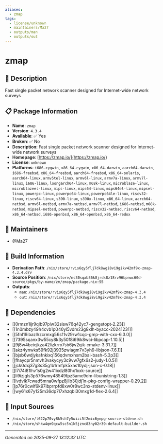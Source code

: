 ```yaml
---
aliases:
  - zmap
tags:
  - license/unknown
  - maintainers/Ma27
  - outputs/man
  - outputs/out
---
```


# zmap

## 📝 Description

Fast single packet network scanner designed for Internet-wide network surveys

## 📋 Package Information

- **Name**: `zmap`
- **Version**: `4.3.4`
- **Available**: ✅ Yes
- **Broken**: ✅ No
- **Description**: Fast single packet network scanner designed for Internet-wide network surveys
- **Homepage**: [https://zmap.io/](https://zmap.io/)
- **License**: `unknown`
- **Platforms**: `i686-cygwin`, `x86_64-cygwin`, `x86_64-darwin`, `aarch64-darwin`, `i686-freebsd`, `x86_64-freebsd`, `aarch64-freebsd`, `x86_64-solaris`, `aarch64-linux`, `armv5tel-linux`, `armv6l-linux`, `armv7a-linux`, `armv7l-linux`, `i686-linux`, `loongarch64-linux`, `m68k-linux`, `microblaze-linux`, `microblazeel-linux`, `mips-linux`, `mips64-linux`, `mips64el-linux`, `mipsel-linux`, `powerpc-linux`, `powerpc64-linux`, `powerpc64le-linux`, `riscv32-linux`, `riscv64-linux`, `s390-linux`, `s390x-linux`, `x86_64-linux`, `aarch64-netbsd`, `armv6l-netbsd`, `armv7a-netbsd`, `armv7l-netbsd`, `i686-netbsd`, `m68k-netbsd`, `mipsel-netbsd`, `powerpc-netbsd`, `riscv32-netbsd`, `riscv64-netbsd`, `x86_64-netbsd`, `i686-openbsd`, `x86_64-openbsd`, `x86_64-redox`
## 👥 Maintainers

- @Ma27


## 🔧 Build Information

- **Derivation Path**: `/nix/store/rvis6qy5flj7dk8wgi8vi9gikv42mf9x-zmap-4.3.4.drv`
- **Source Position**: `/nix/store/ns30sqxb36k8jrds8z18rv96bpnwc60d-source/pkgs/by-name/zm/zmap/package.nix:55`
- **Outputs**:
  - `man`:  `/nix/store/rvis6qy5flj7dk8wgi8vi9gikv42mf9x-zmap-4.3.4`
  - `out`:  `/nix/store/rvis6qy5flj7dk8wgi8vi9gikv42mf9x-zmap-4.3.4`

## 🔗 Dependencies

- [[0rmzn1ijr9qlb97plw32sisw76q42yc7-gengetopt-2.23]]
- [[1n0mbzy49h4cvb1p040yl5vdm23g8xlh-byacc-20241231]]
- [[5fnl19ibazlhzcrmxg56s11v29rw1cqc-gmp-with-cxx-6.3.0]]
- [[7395sqanx3w55cy8k3y50f8i69ik8wci-libpcap-1.10.5]]
- [[9j8w4bcicjkza42lizkrrx7sb6jw2qik-cmake-3.31.7]]
- [[akz4ynwks59fk92j3935zwlagm7v3yh9-libjson-7.6.1]]
- [[bjsb6wdjykafnkixq156qdvmxhsm2bai-bash-5.3p3]]
- [[fhaycpr5nmvh3vakycyy3c9vw7gfx6s2-judy-1.0.5]]
- [[jck0dxj37g3s35g1b1rmfpk5xas10ydj-json-c-0.18]]
- [[l7i74i81lhv1s0g2w41ixdzl80hx1xxk-source]]
- [[li9izjgls3p576wmy48549fpz5amc9dm-libunistring-1.3]]
- [[lvdvlk7cwad5mna0wfpz8jllb30jdj1n-pkg-config-wrapper-0.29.2]]
- [[p76r0cwlf6k97ibprrpfd8xw0r8wc3nx-stdenv-linux]]
- [[wy61x67y125m36dp7l7xhzqbi30mxg1d-flex-2.6.4]]

## 📁 Input Sources

- `/nix/store/l622p70vy8k5sh7y5wizi5f2mic6ynpg-source-stdenv.sh`
- `/nix/store/shkw4qm9qcw5sc5n1k5jznc83ny02r39-default-builder.sh`

---
*Generated on 2025-09-27 13:12:32 UTC*
